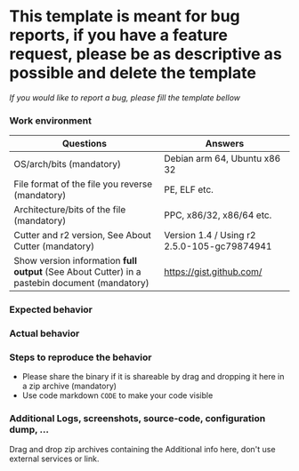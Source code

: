 # This template is meant for bug reports, if you have a feature request, please be as descriptive as possible and delete the template

*If you would like to report a bug, please fill the template bellow*

### Work environment

| Questions                                            | Answers
|------------------------------------------------------|--------------------
| OS/arch/bits (mandatory)                             | Debian arm 64, Ubuntu x86 32
| File format of the file you reverse (mandatory)      | PE, ELF etc.
| Architecture/bits of the file (mandatory)            | PPC, x86/32, x86/64 etc.
| Cutter and r2 version, See About Cutter (mandatory)  | Version 1.4 / Using r2 2.5.0-105-gc79874941
| Show version information **full output** (See About Cutter) in a pastebin document (mandatory) | https://gist.github.com/

### Expected behavior

### Actual behavior

### Steps to reproduce the behavior 
- Please share the binary if it is shareable by drag and dropping it here in a zip archive (mandatory)
- Use code markdown `CODE` to make your code visible

### Additional Logs, screenshots, source-code,  configuration dump, ...

Drag and drop zip archives containing the Additional info here, don't use external services or link.
